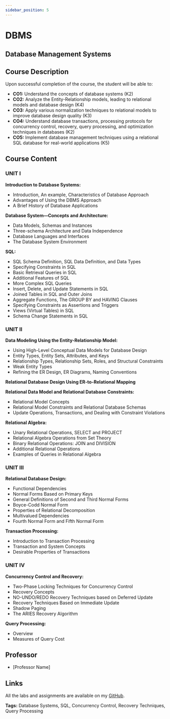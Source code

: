 ```yaml
---
sidebar_position: 5
---
```

# DBMS

## Database Management Systems

## Course Description

Upon successful completion of the course, the student will be able to:
- **CO1:** Understand the concepts of database systems (K2)
- **CO2:** Analyze the Entity-Relationship models, leading to relational models and database design (K4)
- **CO3:** Apply various normalization techniques to relational models to improve database design quality (K3)
- **CO4:** Understand database transactions, processing protocols for concurrency control, recovery, query processing, and optimization techniques in databases (K2)
- **CO5:** Implement database management techniques using a relational SQL database for real-world applications (K5)

## Course Content

### UNIT I

**Introduction to Database Systems:**
- Introduction, An example, Characteristics of Database Approach
- Advantages of Using the DBMS Approach
- A Brief History of Database Applications

**Database System—Concepts and Architecture:**
- Data Models, Schemas and Instances
- Three-schema Architecture and Data Independence
- Database Languages and Interfaces
- The Database System Environment

**SQL:**
- SQL Schema Definition, SQL Data Definition, and Data Types
- Specifying Constraints in SQL
- Basic Retrieval Queries in SQL
- Additional Features of SQL
- More Complex SQL Queries
- Insert, Delete, and Update Statements in SQL
- Joined Tables in SQL and Outer Joins
- Aggregate Functions, The GROUP BY and HAVING Clauses
- Specifying Constraints as Assertions and Triggers
- Views (Virtual Tables) in SQL
- Schema Change Statements in SQL

### UNIT II

**Data Modeling Using the Entity-Relationship Model:**
- Using High-Level Conceptual Data Models for Database Design
- Entity Types, Entity Sets, Attributes, and Keys
- Relationship Types, Relationship Sets, Roles, and Structural Constraints
- Weak Entity Types
- Refining the ER Design, ER Diagrams, Naming Conventions

**Relational Database Design Using ER-to-Relational Mapping**

**Relational Data Model and Relational Database Constraints:**
- Relational Model Concepts
- Relational Model Constraints and Relational Database Schemas
- Update Operations, Transactions, and Dealing with Constraint Violations

**Relational Algebra:**
- Unary Relational Operations, SELECT and PROJECT
- Relational Algebra Operations from Set Theory
- Binary Relational Operations: JOIN and DIVISION
- Additional Relational Operations
- Examples of Queries in Relational Algebra

### UNIT III

**Relational Database Design:**
- Functional Dependencies
- Normal Forms Based on Primary Keys
- General Definitions of Second and Third Normal Forms
- Boyce-Codd Normal Form
- Properties of Relational Decomposition
- Multivalued Dependencies
- Fourth Normal Form and Fifth Normal Form

**Transaction Processing:**
- Introduction to Transaction Processing
- Transaction and System Concepts
- Desirable Properties of Transactions

### UNIT IV

**Concurrency Control and Recovery:**
- Two-Phase Locking Techniques for Concurrency Control
- Recovery Concepts
- NO-UNDO/REDO Recovery Techniques based on Deferred Update
- Recovery Techniques Based on Immediate Update
- Shadow Paging
- The ARIES Recovery Algorithm

**Query Processing:**
- Overview
- Measures of Query Cost

## Professor

- [Professor Name]

## Links

All the labs and assignments are available on my [GitHub](#).

**Tags:** Database Systems, SQL, Concurrency Control, Recovery Techniques, Query Processing
